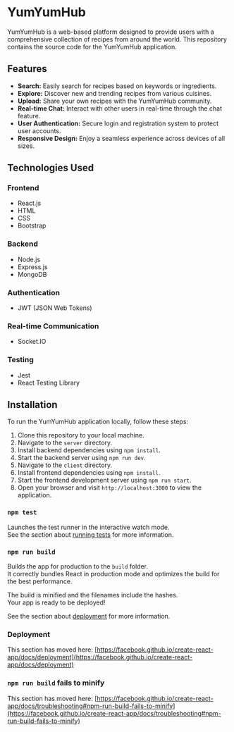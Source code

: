 # YumYumHub

YumYumHub is a web-based platform designed to provide users with a comprehensive collection of recipes from around the world. This repository contains the source code for the YumYumHub application.

## Features

- **Search:** Easily search for recipes based on keywords or ingredients.
- **Explore:** Discover new and trending recipes from various cuisines.
- **Upload:** Share your own recipes with the YumYumHub community.
- **Real-time Chat:** Interact with other users in real-time through the chat feature.
- **User Authentication:** Secure login and registration system to protect user accounts.
- **Responsive Design:** Enjoy a seamless experience across devices of all sizes.

## Technologies Used

### Frontend
- React.js
- HTML
- CSS
- Bootstrap

### Backend
- Node.js
- Express.js
- MongoDB

### Authentication
- JWT (JSON Web Tokens)

### Real-time Communication
- Socket.IO

### Testing
- Jest
- React Testing Library

  
## Installation

To run the YumYumHub application locally, follow these steps:

1. Clone this repository to your local machine.
2. Navigate to the `server` directory.
3. Install backend dependencies using `npm install`.
4. Start the backend server using `npm run dev`.
5. Navigate to the `client` directory.
6. Install frontend dependencies using `npm install`.
7. Start the frontend development server using `npm run start`.
8. Open your browser and visit `http://localhost:3000` to view the application.

### `npm test`

Launches the test runner in the interactive watch mode.\
See the section about [running tests](https://facebook.github.io/create-react-app/docs/running-tests) for more information.

### `npm run build`

Builds the app for production to the `build` folder.\
It correctly bundles React in production mode and optimizes the build for the best performance.

The build is minified and the filenames include the hashes.\
Your app is ready to be deployed!

See the section about [deployment](https://facebook.github.io/create-react-app/docs/deployment) for more information.

### Deployment

This section has moved here: [https://facebook.github.io/create-react-app/docs/deployment](https://facebook.github.io/create-react-app/docs/deployment)

### `npm run build` fails to minify

This section has moved here: [https://facebook.github.io/create-react-app/docs/troubleshooting#npm-run-build-fails-to-minify](https://facebook.github.io/create-react-app/docs/troubleshooting#npm-run-build-fails-to-minify)
